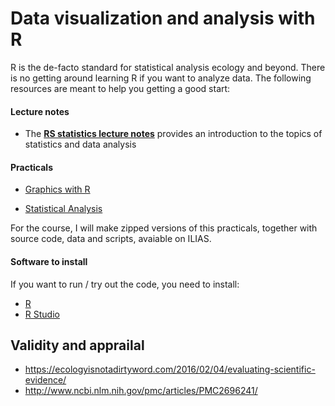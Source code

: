# Data visualization and analysis with R

R is the de-facto standard for statistical analysis ecology and beyond. There is no getting around learning R if you want to analyze data. The following resources are meant to help you getting a good start:

#### Lecture notes

* The **[RS statistics lecture notes](https://www.dropbox.com/s/s38ge7pjgf55qs1/EssentialStatistics.pdf?dl=0)** provides an introduction to the topics of statistics and data analysis


#### Practicals

* [Graphics with R](https://github.com/florianhartig/ResearchSkills/blob/master/Labs/Statistics/Practicals/GraphicsInR/Rgraphics.md)

* [Statistical Analysis](https://github.com/florianhartig/ResearchSkills/blob/master/Labs/Statistics/Practicals/StatisticalAnalysisInR/Statistics.md)

For the course, I will make zipped versions of this practicals, together with source code, data and scripts, avaiable on ILIAS.

#### Software to install

If you want to run / try out the code, you need to install: 

* [R](https://cran.r-project.org/)
* [R Studio](https://www.rstudio.com/products/rstudio/download/)



## Validity and apprailal

* https://ecologyisnotadirtyword.com/2016/02/04/evaluating-scientific-evidence/
* http://www.ncbi.nlm.nih.gov/pmc/articles/PMC2696241/



